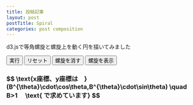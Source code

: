 ```yaml
---
title: 投稿記事
layout: post
postTitle: Spiral
categories: post composition
---
```

d3.jsで等角螺旋と螺旋上を動く円を描いてみました

<div id="svg01"></div>

<button id="btn01" class="btn btn-lg btn-primary">実行</button>
<button id="btn02" class="btn btn-lg btn-primary">リセット</button>
<button id="btn03" class="btn btn-lg btn-primary">螺旋を消す</button>
<button id="btn04" class="btn btn-lg btn-primary">螺旋を表示</button>
<h3>
$$
\text{x座標、y座標は　}
(B^{\theta}\cdot\cos\theta,B^{\theta}\cdot\sin\theta) \quad B>1　
\text{ で求めています}
$$
</h3>

<script type="text/javascript" src="http://cdn.mathjax.org/mathjax/latest/MathJax.js?config=TeX-AMS-MML_SVG"></script>
<script src="http://d3js.org/d3.v3.min.js" charset="utf-8"></script>
<script src="{{site.url}}/js/d3draws.js" charset="utf-8"></script>

<script>

  color = d3.scale.category20();

  var svg01 = d3.select("#svg01")
                .append("svg")
                .attr("height",700)
                .attr("width",700)
                .style("background","#000");

  var xScale01 = d3.scale.linear()
                       .domain([-350,350])
                       .range([0,700]);
  var yScale01 = d3.scale.linear()
                       .domain([350,-350])
                       .range([0,700]); 

	var line = d3.svg.line()
      .x(function(d) { return xScale01(d.x); })
      .y(function(d) { return yScale01(d.y); })
      .interpolate("linear");                       

 　var pathData01 = [];
 　var circles = [];
 　var r;
 　var B;

 　for (var i = 0; i < 100; i++) {
  　circles.push(i);
 　};
 
  draw();
 
　d3.select("#btn01").on("click",function(){
  
  var el = [];
  for (var i = 0; i < circles.length; i++) {
    el.push(svg01.select("#c"+i));
  };

  for (var i = 0; i < pathData01.length; i=i+1) {
  
    for (var j = 0; j < circles.length; j++) {
      el[j].transition()
        .delay(500*j + i*50)
        .duration(50)
        .attr("cx",function(){ return xScale01(pathData01[i].x); } )
        .attr("cy",function(){ return yScale01(pathData01[i].y); } )
        .attr("r", function(){ return 5+i*0.03} )

    };
  };
 })


 d3.select("#btn02").on("click",function(){
  draw();
 })

 d3.select("#btn03").on("click",function(){
  svg01.selectAll(".spiral").attr("opacity",0);
 })
 d3.select("#btn04").on("click",function(){
  svg01.selectAll(".spiral").attr("opacity",1);
 })

function draw(){
  pathData01=[];
  svg01.selectAll(".spiral").remove();
  svg01.selectAll("circle").remove();
  B=1.12;
  
  for (i=0;i<=24*pi;i=i+0.1){
  
    r = Math.pow(B,i);
    pathData01.push(new Point(r*Math.cos(i),r*Math.sin(i)));

  }
   svg01.append("path")
      .attr("stroke", "yellow")
      .attr("stroke-width",3)
      .attr("fill", "none")
      .attr("class","spiral")
      .attr("d", line(pathData01));

  for (var i=0;i<circles.length;i++){
    svg01.append("circle")
      .attr("cx",function(){ return xScale01(0); } )
      .attr("cy",function(){ return yScale01(0); } )
      .attr("r",1)
      .attr("id",function(){ return "c"+i; })
      .style("fill", function(){
        return color(Math.floor(Math.random()*20));
      })

  }     

}
</script>
